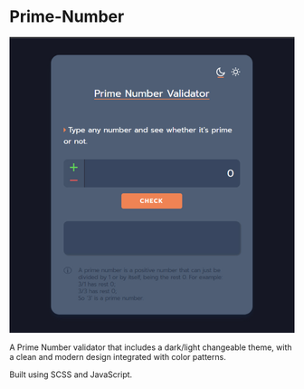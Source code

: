 # Prime-Number

![Prime Number Project](https://github.com/andremendonca03/prime-number/blob/main/project.jpg?raw=true)

A Prime Number validator that includes a dark/light changeable theme, with a clean and modern design integrated with color patterns.

Built using SCSS and JavaScript.
